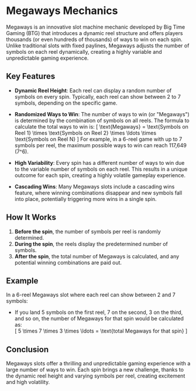 # Megaways Mechanics

Megaways is an innovative slot machine mechanic developed by Big Time Gaming (BTG) that introduces a dynamic reel structure and offers players thousands (or even hundreds of thousands) of ways to win on each spin. Unlike traditional slots with fixed paylines, Megaways adjusts the number of symbols on each reel dynamically, creating a highly variable and unpredictable gaming experience.

## Key Features

- **Dynamic Reel Height**: Each reel can display a random number of symbols on every spin. Typically, each reel can show between 2 to 7 symbols, depending on the specific game.
  
- **Randomized Ways to Win**: The number of ways to win (or "Megaways") is determined by the combination of symbols on all reels. The formula to calculate the total ways to win is:
  \[
  \text{Megaways} = \text{Symbols on Reel 1} \times \text{Symbols on Reel 2} \times \ldots \times \text{Symbols on Reel N}
  \]
  For example, in a 6-reel game with up to 7 symbols per reel, the maximum possible ways to win can reach 117,649 (7^6).

- **High Variability**: Every spin has a different number of ways to win due to the variable number of symbols on each reel. This results in a unique outcome for each spin, creating a highly volatile gameplay experience.

- **Cascading Wins**: Many Megaways slots include a cascading wins feature, where winning combinations disappear and new symbols fall into place, potentially triggering more wins in a single spin.

## How It Works

1. **Before the spin**, the number of symbols per reel is randomly determined.
2. **During the spin**, the reels display the predetermined number of symbols.
3. **After the spin**, the total number of Megaways is calculated, and any potential winning combinations are paid out.

## Example

In a 6-reel Megaways slot where each reel can show between 2 and 7 symbols:
- If you land 5 symbols on the first reel, 7 on the second, 3 on the third, and so on, the number of Megaways for that spin would be calculated as:  
  \[
  5 \times 7 \times 3 \times \ldots = \text{total Megaways for that spin}
  \]

## Conclusion

Megaways slots offer a thrilling and unpredictable gaming experience with a large number of ways to win. Each spin brings a new challenge, thanks to the dynamic reel height and varying symbols per reel, creating excitement and high volatility.
